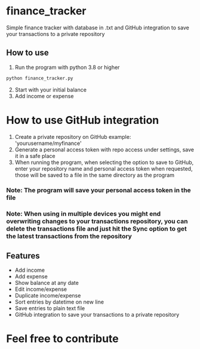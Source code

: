 # finance_tracker
Simple finance tracker with database in .txt and GitHub integration to save your transactions to a private repository

## How to use
1. Run the program with python 3.8 or higher
```bash
python finance_tracker.py
```
2. Start with your initial balance
3. Add income or expense

# How to use GitHub integration
1. Create a private repository on GitHub example: 'yourusername/myfinance'
2. Generate a personal access token with repo access under settings, save it in a safe place
3. When running the program, when selecting the option to save to GitHub, enter your repository name and personal access token when requested, those will be saved to a file in the same directory as the program
### Note: The program will save your personal access token in the file
### Note: When using in multiple devices you might end overwriting changes to your transactions repository, you can delete the transactions file and just hit the Sync option to get the latest transactions from the repository


## Features
- Add income
- Add expense
- Show balance at any date
- Edit income/expense
- Duplicate income/expense
- Sort entries by datetime on new line
- Save entries to plain text file
- GitHub integration to save your transactions to a private repository


# Feel free to contribute
